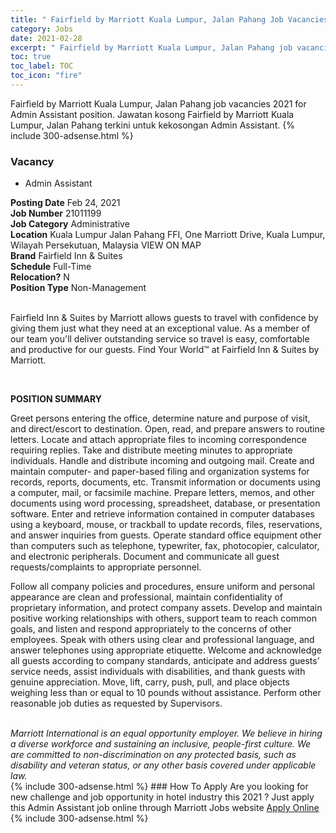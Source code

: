 ```yaml
---
title: " Fairfield by Marriott Kuala Lumpur, Jalan Pahang Job Vacancies 2021 - Admin Assistant" 
category: Jobs 
date: 2021-02-28 
excerpt: " Fairfield by Marriott Kuala Lumpur, Jalan Pahang job vacancies 2021 for Admin Assistant position. Jawatan kosong  Fairfield by Marriott Kuala Lumpur, Jalan Pahang terkini untuk kekosongan Admin Assistant." 
toc: true 
toc_label: TOC 
toc_icon: "fire" 
--- 
```


 Fairfield by Marriott Kuala Lumpur, Jalan Pahang job vacancies 2021 for Admin Assistant position. Jawatan kosong  Fairfield by Marriott Kuala Lumpur, Jalan Pahang terkini untuk kekosongan Admin Assistant. 
{% include 300-adsense.html %} 
### Vacancy 
- Admin Assistant 
<div><div><b>Posting Date</b> Feb 24, 2021<br><b>Job Number</b> 21011199<br><b>Job Category</b> Administrative<br><b>Location</b> Kuala Lumpur Jalan Pahang FFI, One Marriott Drive, Kuala Lumpur, Wilayah Persekutuan, Malaysia VIEW ON MAP<br><b>Brand</b> Fairfield Inn &amp; Suites<br><b>Schedule</b> Full-Time<br><b>Relocation?</b> N<br><b>Position Type</b> Non-Management<br><br><p>Fairfield Inn &amp; Suites by Marriott allows guests to travel with confidence by giving them just what they need at an exceptional value. As a member of our team you'll deliver outstanding service so travel is easy, comfortable and productive for our guests. Find Your World&#8482; at Fairfield Inn &amp; Suites by Marriott.</p><br></div><div> <p> <strong>POSITION SUMMARY</strong> </p> <p></p> <p>Greet persons entering the office, determine nature and purpose of visit, and direct/escort to destination. Open, read, and prepare answers to routine letters. Locate and attach appropriate files to incoming correspondence requiring replies. Take and distribute meeting minutes to appropriate individuals. Handle and distribute incoming and outgoing mail. Create and maintain computer- and paper-based filing and organization systems for records, reports, documents, etc. Transmit information or documents using a computer, mail, or facsimile machine. Prepare letters, memos, and other documents using word processing, spreadsheet, database, or presentation software. Enter and retrieve information contained in computer databases using a keyboard, mouse, or trackball to update records, files, reservations, and answer inquiries from guests. Operate standard office equipment other than computers such as telephone, typewriter, fax, photocopier, calculator, and electronic peripherals. Document and communicate all guest requests/complaints to appropriate personnel. </p> <p></p> <p>Follow all company policies and procedures, ensure uniform and personal appearance are clean and professional, maintain confidentiality of proprietary information, and protect company assets. Develop and maintain positive working relationships with others, support team to reach common goals, and listen and respond appropriately to the concerns of other employees. Speak with others using clear and professional language, and answer telephones using appropriate etiquette. Welcome and acknowledge all guests according to company standards, anticipate and address guests&#8217; service needs, assist individuals with disabilities, and thank guests with genuine appreciation. Move, lift, carry, push, pull, and place objects weighing less than or equal to 10 pounds without assistance. Perform other reasonable job duties as requested by Supervisors.</p> <p></p> <p> <strong> </strong> </p> </div> <div>  &#160; </div> <em>Marriott International is an equal opportunity employer.&#160;We believe in hiring a diverse workforce and sustaining an inclusive, people-first culture.&#160;We are committed to non-discrimination on&#160;any&#160;protected&#160;basis, such as disability and veteran status, or any other basis covered under applicable law.</em><br></div> 
{% include 300-adsense.html %} 
### How To Apply 
Are you looking for new challenge and job opportunity in hotel industry this 2021 ?
Just apply this Admin Assistant job online through Marriott Jobs website 
<a href="https://jobs.marriott.com/marriott/jobs/21011199?lang=en-us" class="btn btn--info" target="_blank" rel="nofollow noopenner">Apply Online</a> 
{% include 300-adsense.html %} 